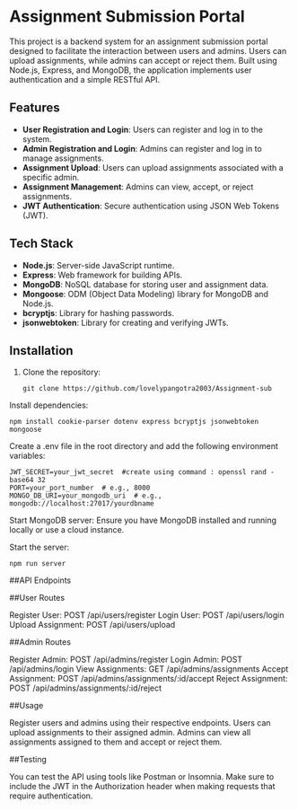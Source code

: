 # Assignment Submission Portal

This project is a backend system for an assignment submission portal designed to facilitate the interaction between users and admins. Users can upload assignments, while admins can accept or reject them. Built using Node.js, Express, and MongoDB, the application implements user authentication and a simple RESTful API.

## Features

- **User Registration and Login**: Users can register and log in to the system.
- **Admin Registration and Login**: Admins can register and log in to manage assignments.
- **Assignment Upload**: Users can upload assignments associated with a specific admin.
- **Assignment Management**: Admins can view, accept, or reject assignments.
- **JWT Authentication**: Secure authentication using JSON Web Tokens (JWT).

## Tech Stack

- **Node.js**: Server-side JavaScript runtime.
- **Express**: Web framework for building APIs.
- **MongoDB**: NoSQL database for storing user and assignment data.
- **Mongoose**: ODM (Object Data Modeling) library for MongoDB and Node.js.
- **bcryptjs**: Library for hashing passwords.
- **jsonwebtoken**: Library for creating and verifying JWTs.

## Installation

1. Clone the repository:
   ```
   git clone https://github.com/lovelypangotra2003/Assignment-sub
   ```
Install dependencies:

```
npm install cookie-parser dotenv express bcryptjs jsonwebtoken mongoose

```
Create a .env file in the root directory and add the following environment variables:
```
JWT_SECRET=your_jwt_secret  #create using command : openssl rand -base64 32
PORT=your_port_number  # e.g., 8000
MONGO_DB_URI=your_mongodb_uri  # e.g., mongodb://localhost:27017/yourdbname
```
Start MongoDB server: Ensure you have MongoDB installed and running locally or use a cloud instance.

Start the server:

```
npm run server
```

##API Endpoints

##User Routes

Register User: POST /api/users/register
Login User: POST /api/users/login
Upload Assignment: POST /api/users/upload

##Admin Routes

Register Admin: POST /api/admins/register
Login Admin: POST /api/admins/login
View Assignments: GET /api/admins/assignments
Accept Assignment: POST /api/admins/assignments/:id/accept
Reject Assignment: POST /api/admins/assignments/:id/reject

##Usage

Register users and admins using their respective endpoints.
Users can upload assignments to their assigned admin.
Admins can view all assignments assigned to them and accept or reject them.

##Testing

You can test the API using tools like Postman or Insomnia. Make sure to include the JWT in the Authorization header when making requests that require authentication.

